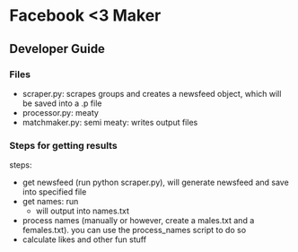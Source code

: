 # Facebook <3 Maker


## Developer Guide

### Files
- scraper.py: scrapes groups and creates a newsfeed object, which will be saved into a .p file
- processor.py: meaty
- matchmaker.py: semi meaty: writes output files

### Steps for getting results
steps:
- get newsfeed (run python scraper.py), will generate newsfeed and save into specified file
- get names: run 
  - will output into names.txt
- process names (manually or however, create a males.txt and a females.txt). you can use the process_names script to do so
- calculate likes and other fun stuff



